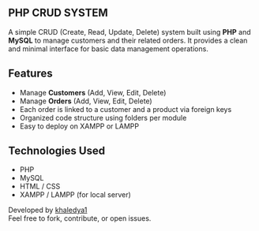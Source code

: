 ## PHP CRUD SYSTEM

A simple CRUD (Create, Read, Update, Delete) system built using **PHP** and **MySQL** to manage customers and their related orders.
It provides a clean and minimal interface for basic data management operations.


## Features

- Manage **Customers** (Add, View, Edit, Delete)
- Manage **Orders** (Add, View, Edit, Delete)
- Each order is linked to a customer and a product via foreign keys
- Organized code structure using folders per module
- Easy to deploy on XAMPP or LAMPP


## Technologies Used

- PHP
- MySQL
- HTML / CSS
- XAMPP / LAMPP (for local server)


Developed by [khaledya1](https://github.com/khaledya1)  
Feel free to fork, contribute, or open issues.
